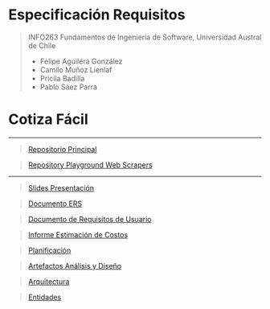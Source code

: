 # Especificación Requisitos

> INFO263 Fundamentos de Ingeniería de Software, Universidad Austral de Chile
>
> - Felipe Aguilera González
> - Camilo Muñoz Lienlaf
> - Pricila Badilla
> - Pablo Sáez Parra

# **Cotiza Fácil**
---

> [Repositorio Principal](https://github.com/PabloSzx/CotizaFacil)

> [Repository Playground Web Scrapers](https://github.com/PabloSzx/CotizaFacilWebScrapers)


---

> [Slides Presentación](https://docs.google.com/presentation/d/1LgTsM4fHhBTU0AkRl8E-yVsI41dQTvhRwSl03fziSuw/edit?usp=sharing)

> [Documento ERS](https://docs.google.com/document/d/1imHnSKCbUMR-4mrA6zGGKG4vd3CIDOhkVAurxlKUmzI/edit?usp=sharing)

> [Documento de Requisitos de Usuario](https://docs.google.com/document/d/1EI0lB7JbB2GDWFsNtrhxosI2e3dHZg1nAlzvHy_o-xc/edit?usp=sharing)

> [Informe Estimación de Costos](https://docs.google.com/document/d/110MMVKVn4dM5xsSYL9GJnLAHTpqod7DAQx5dipNoQxI/edit?usp=sharing)

> [Planificación](https://drive.google.com/file/d/1RsBocnvLYSt0kyiLz1LhkaSWHShqeX4H/view?usp=sharing)

> [Artefactos Análisis y Diseño](https://docs.google.com/document/d/1qxUKeS-ndZCyoxaTVuElVKf1onmRQU8o09NH6ktpLsc/edit?usp=sharing)

> [Arquitectura](https://drive.google.com/file/d/1g7s2uTFOHdgIyOQIeuD3ur1zW3MFFf32/view?usp=sharing)

> [Entidades](https://drive.google.com/file/d/1a_shjAYOnIm-OHbCT49Xj__GM68HNe6l/view?usp=sharing)
